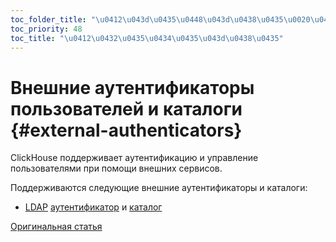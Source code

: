 ```yaml
---
toc_folder_title: "\u0412\u043d\u0435\u0448\u043d\u0438\u0435\u0020\u0430\u0443\u0442\u0435\u043d\u0442\u0438\u0444\u0438\u043a\u0430\u0442\u043e\u0440\u044b\u0020\u043f\u043e\u043b\u044c\u0437\u043e\u0432\u0430\u0442\u0435\u043b\u0435\u0439\u0020\u0438\u0020\u043a\u0430\u0442\u0430\u043b\u043e\u0433\u0438"
toc_priority: 48
toc_title: "\u0412\u0432\u0435\u0434\u0435\u043d\u0438\u0435"
---
```


# Внешние аутентификаторы пользователей и каталоги {#external-authenticators}

ClickHouse поддерживает аутентификацию и управление пользователями при помощи внешних сервисов.

Поддерживаются следующие внешние аутентификаторы и каталоги:

- [LDAP](./ldap.md#external-authenticators-ldap) [аутентификатор](./ldap.md#ldap-external-authenticator) и [каталог](./ldap.md#ldap-external-user-directory)

[Оригинальная статья](https://clickhouse.tech/docs/ru/operations/external-authenticators/index.md) <!--hide-->
